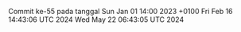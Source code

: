 Commit ke-55 pada tanggal Sun Jan 01 14:00 2023 +0100
Fri Feb 16 14:43:06 UTC 2024
Wed May 22 06:43:05 UTC 2024

